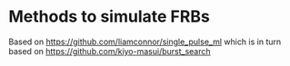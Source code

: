 # Methods to simulate FRBs
Based on https://github.com/liamconnor/single_pulse_ml which is in turn based on
https://github.com/kiyo-masui/burst_search
